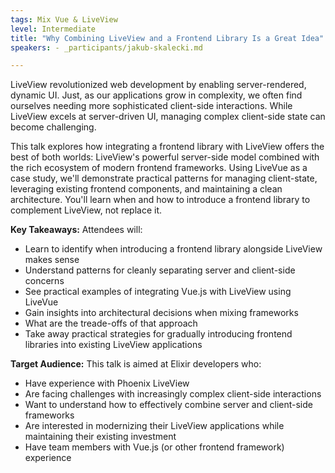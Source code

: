 ```yaml
---
tags: Mix Vue & LiveView
level: Intermediate
title: "Why Combining LiveView and a Frontend Library Is a Great Idea"
speakers: - _participants/jakub-skalecki.md

---
```

LiveView revolutionized web development by enabling server-rendered, dynamic UI. Just, as our applications grow in complexity, we often find ourselves needing more sophisticated client-side interactions. While LiveView excels at server-driven UI, managing complex client-side state can become challenging.

This talk explores how integrating a frontend library with LiveView offers the best of both worlds: LiveView's powerful server-side model combined with the rich ecosystem of modern frontend frameworks. Using LiveVue as a case study, we'll demonstrate practical patterns for managing client-state, leveraging existing frontend components, and maintaining a clean architecture. You'll learn when and how to introduce a frontend library to complement LiveView, not replace it.

**Key Takeaways:**
Attendees will:
- Learn to identify when introducing a frontend library alongside LiveView makes sense
- Understand patterns for cleanly separating server and client-side concerns
- See practical examples of integrating Vue.js with LiveView using LiveVue
- Gain insights into architectural decisions when mixing frameworks
- What are the treade-offs of that approach
- Take away practical strategies for gradually introducing frontend libraries into existing LiveView applications

**Target Audience:**
This talk is aimed at Elixir developers who:
- Have experience with Phoenix LiveView
- Are facing challenges with increasingly complex client-side interactions
- Want to understand how to effectively combine server and client-side frameworks
- Are interested in modernizing their LiveView applications while maintaining their existing investment
- Have team members with Vue.js (or other frontend framework) experience

